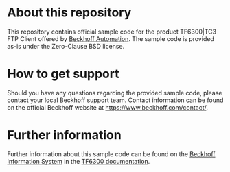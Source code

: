 # About this repository
This repository contains official sample code for the product TF6300|TC3 FTP Client offered by [Beckhoff Automation](https://www.beckhoff.com). The sample code is provided as-is under the Zero-Clause BSD license.

# How to get support
Should you have any questions regarding the provided sample code, please contact your local Beckhoff support team. Contact information can be found on the official Beckhoff website at https://www.beckhoff.com/contact/.

# Further information
Further information about this sample code can be found on the [Beckhoff Information System](https://infosys.beckhoff.com) in the [TF6300 documentation](https://infosys.beckhoff.com/content/1033/tf6300_tc3_ftp/index.html).